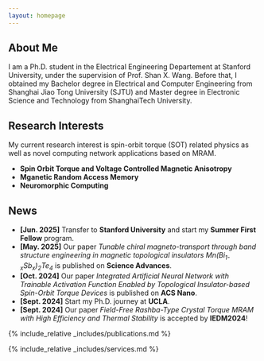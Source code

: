 ```yaml
---
layout: homepage
---
```


## About Me

I am a Ph.D. student in the Electrical Engineering Departement at Stanford University, under the supervision of Prof. Shan X. Wang. Before that, I obtained my Bachelor degree in Electrical and Computer Engineering from Shanghai Jiao Tong University (SJTU) and Master degree in Electronic Science and Technology from ShanghaiTech University. 

## Research Interests

My current research interest is spin-orbit torque (SOT) related physics as well as novel computing network applications based on MRAM. 
- **Spin Orbit Torque and Voltage Controlled Magnetic Anisotropy** 
- **Mganetic Random Access Memory** 
- **Neuromorphic Computing** 

## News

- **[Jun. 2025]** Transfer to <b>Stanford University</b> and start my <b>Summer First Fellow</b> program.
- **[May. 2025]** Our paper <i> Tunable chiral magneto-transport through band structure engineering in magnetic topological insulators Mn(Bi<sub>1-x</sub>Sb<sub>x</sub>)<sub>2</sub>Te<sub>4</sub></i> is published on <b>Science Advances</b>.
- **[Oct. 2024]** Our paper <i>Integrated Artificial Neural Network with Trainable Activation Function Enabled by Topological Insulator-based Spin-Orbit Torque Devices</i> is published on <b>ACS Nano</b>.
- **[Sept. 2024]** Start my Ph.D. journey at <b>UCLA</b>.
- **[Sept. 2024]** Our paper <i>Field-Free Rashba-Type Crystal Torque MRAM with High Efficiency and Thermal Stability</i> is accepted by <b>IEDM2024</b>!


{% include_relative _includes/publications.md %}

{% include_relative _includes/services.md %}
